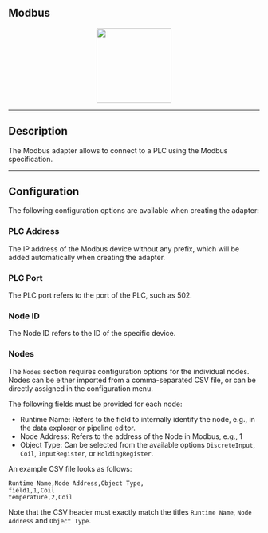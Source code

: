 <!--
  ~ Licensed to the Apache Software Foundation (ASF) under one or more
  ~ contributor license agreements.  See the NOTICE file distributed with
  ~ this work for additional information regarding copyright ownership.
  ~ The ASF licenses this file to You under the Apache License, Version 2.0
  ~ (the "License"); you may not use this file except in compliance with
  ~ the License.  You may obtain a copy of the License at
  ~
  ~    http://www.apache.org/licenses/LICENSE-2.0
  ~
  ~ Unless required by applicable law or agreed to in writing, software
  ~ distributed under the License is distributed on an "AS IS" BASIS,
  ~ WITHOUT WARRANTIES OR CONDITIONS OF ANY KIND, either express or implied.
  ~ See the License for the specific language governing permissions and
  ~ limitations under the License.
  ~
  -->

## Modbus

<p align="center"> 
    <img src="icon.png" width="150px;" class="pe-image-documentation"/>
</p>

***

## Description

The Modbus adapter allows to connect to a PLC using the Modbus specification.

***

## Configuration

The following configuration options are available when creating the adapter:

### PLC Address

The IP address of the Modbus device without any prefix, which will be added automatically when creating the adapter.

### PLC Port

The PLC port refers to the port of the PLC, such as 502.

### Node ID

The Node ID refers to the ID of the specific device.

### Nodes

The `Nodes` section requires configuration options for the individual nodes.
Nodes can be either imported from a comma-separated CSV file, or can be directly assigned in the configuration menu.

The following fields must be provided for each node:

* Runtime Name: Refers to the field to internally identify the node, e.g., in the data explorer or pipeline editor.
* Node Address: Refers to the address of the Node in Modbus, e.g., 1
* Object Type: Can be selected from the available options `DiscreteInput`, `Coil`, `InputRegister`,
  or `HoldingRegister`. 

An example CSV file looks as follows:

```
Runtime Name,Node Address,Object Type,
field1,1,Coil
temperature,2,Coil
```

Note that the CSV header must exactly match the titles `Runtime Name`, `Node Address` and `Object Type`.
